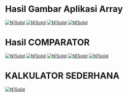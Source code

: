 # Hasil Gambar Aplikasi Array

[![N|Solid](https://github.com/abjalriski01/abjal001/blob/master/gambar1.png)](https://github.com/abjalriski01/abjal001/blob/master/gambar1.png)
[![N|Solid](https://github.com/abjalriski01/abjal001/blob/master/gambar2.png)](https://github.com/abjalriski01/abjal001/blob/master/gambar2.png)
[![N|Solid](https://github.com/abjalriski01/abjal001/blob/master/gambar3.png)](https://github.com/abjalriski01/abjal001/blob/master/gambar3.png)
[![N|Solid](https://github.com/abjalriski01/abjal001/blob/master/gambar4.png)](https://github.com/abjalriski01/abjal001/blob/master/gambar4.png)


# Hasil COMPARATOR
[![N|Solid](https://github.com/abjalriski01/abjal001/blob/master/gambar5.png)](https://github.com/abjalriski01/abjal001/blob/master/gambar5.png)
[![N|Solid](https://github.com/abjalriski01/abjal001/blob/master/gambar6.png)](https://github.com/abjalriski01/abjal001/blob/master/gambar6.png)
[![N|Solid](https://github.com/abjalriski01/abjal001/blob/master/gambar7.png)](https://github.com/abjalriski01/abjal001/blob/master/gambar7.png)
[![N|Solid](https://github.com/abjalriski01/abjal001/blob/master/gambar8.png)](https://github.com/abjalriski01/abjal001/blob/master/gambar8.png)
[![N|Solid](https://github.com/abjalriski01/abjal001/blob/master/gambar9.png)](https://github.com/abjalriski01/abjal001/blob/master/gambar9.png)



# KALKULATOR SEDERHANA
[![N|Solid](https://github.com/abjalriski01/abjal001/blob/master/gambar10.png)](https://github.com/abjalriski01/abjal001/blob/master/gambar10.png)
